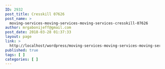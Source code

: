 ```yaml
---
ID: 2932
post_title: Cresskill 07626
post_name: >
  moving-services-moving-services-moving-services-cresskill-07626
author: mrgabonijeff@gmail.com
post_date: 2018-03-28 01:37:33
layout: page
link: >
  http://localhost/wordpress/moving-services-moving-services-moving-services-cresskill-07626/
published: true
tags: [ ]
categories: [ ]
---
```

